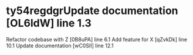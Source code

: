 # ty54regdgrUpdate documentation [OL6ldW] line 1.3
Refactor codebase with Z [0B8uPA] line 6.1
Add feature for X [qZvkDk] line 10.1
Update documentation [wC0SII] line 12.1
